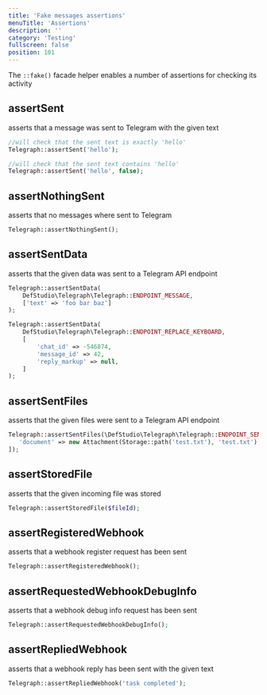 ```yaml
---
title: 'Fake messages assertions'
menuTitle: 'Assertions'
description: ''
category: 'Testing'
fullscreen: false
position: 101
---
```


The `::fake()` facade helper enables a number of assertions for checking its activity

## assertSent

asserts that a message was sent to Telegram with the given text

```php
//will check that the sent text is exactly 'hello'
Telegraph::assertSent('hello');

//will check that the sent text contains 'hello'
Telegraph::assertSent('hello', false);
```

## assertNothingSent

asserts that no messages where sent to Telegram

```php
Telegraph::assertNothingSent();
```

## assertSentData

asserts that the given data was sent to a Telegram API endpoint

```php
Telegraph::assertSentData(
    DefStudio\Telegraph\Telegraph::ENDPOINT_MESSAGE, 
    ['text' => 'foo bar baz']
);

Telegraph::assertSentData(
    DefStudio\Telegraph\Telegraph::ENDPOINT_REPLACE_KEYBOARD,
    [
        'chat_id' => -546874,
        'message_id' => 42,
        'reply_markup' => null,
    ]
);
```

## assertSentFiles

asserts that the given files were sent to a Telegram API endpoint

```php
Telegraph::assertSentFiles(\DefStudio\Telegraph\Telegraph::ENDPOINT_SEND_DOCUMENT, [
   'document' => new Attachment(Storage::path('test.txt'), 'test.txt'),
]);
```

## assertStoredFile

asserts that the given incoming file was stored 

```php
Telegraph::assertStoredFile($fileId);
```

## assertRegisteredWebhook

asserts that a webhook register request has been sent

```php
Telegraph::assertRegisteredWebhook();
```

## assertRequestedWebhookDebugInfo

asserts that a webhook debug info request has been sent

```php
Telegraph::assertRequestedWebhookDebugInfo();
```

## assertRepliedWebhook

asserts that a webhook reply has been sent with the given text

```php
Telegraph::assertRepliedWebhook('task completed');
```

